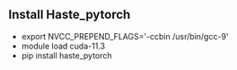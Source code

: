## Install Haste_pytorch

- export NVCC_PREPEND_FLAGS='-ccbin /usr/bin/gcc-9'
- module load cuda-11.3
- pip install haste_pytorch